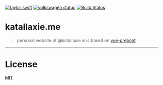 [![taylor swift](https://img.shields.io/badge/secured%20by-taylor%20swift-brightgreen.svg)](https://twitter.com/SwiftOnSecurity)
[![volkswagen status](https://auchenberg.github.io/volkswagen/volkswargen_ci.svg?v=1)](https://github.com/auchenberg/volkswagen)
[![Build Status](https://travis-ci.org/katallaxie/katallaxie.github.com.svg?branch=master)](https://travis-ci.org/katallaxie/katallaxie.github.com)

# katallaxie.me

> personal website of @katallaxie
> is is based on [vue-preboot](https://github.com/katallaxie/vue-preboot)

___

# License
 [MIT](/LICENSE)